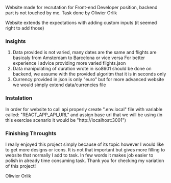 Website made for recrutation for Front-end Developer position, backend part is not touched by me.
Task done by Oliwier Orlik

Website extends the expectations with adding custom inputs (it seemed right to add those)

### Insights

1. Data provided is not varied, many dates are the same and flights are basicaly from Amsterdam to Barcelona or vice versa
   For better experience i advice providing more varied flights.json
2. Data manipulating of duration wrote in iso8601 should be done on backend, we assume with the provided algoritm that it is in seconds only
3. Currency provided in json is only "euro" but for more advanced website we would simply extend data/currencies file

### Instalation

In order for website to call api properly create ".env.local" file with variable called:
"REACT_APP_API_URL" and assign base url that we will be using (in this exercise scenario it would be "http://localhost:3001")

### Finishing Throughts

I really enjoyed this project simply because of its topic however I would like to get more designs or icons.
It is not that important but gives more filling to website that normally I add to task.
In few words it makes job easier to polish in already time consuming task.
Thank you for checking my variation of this project!

Oliwier Orlik

